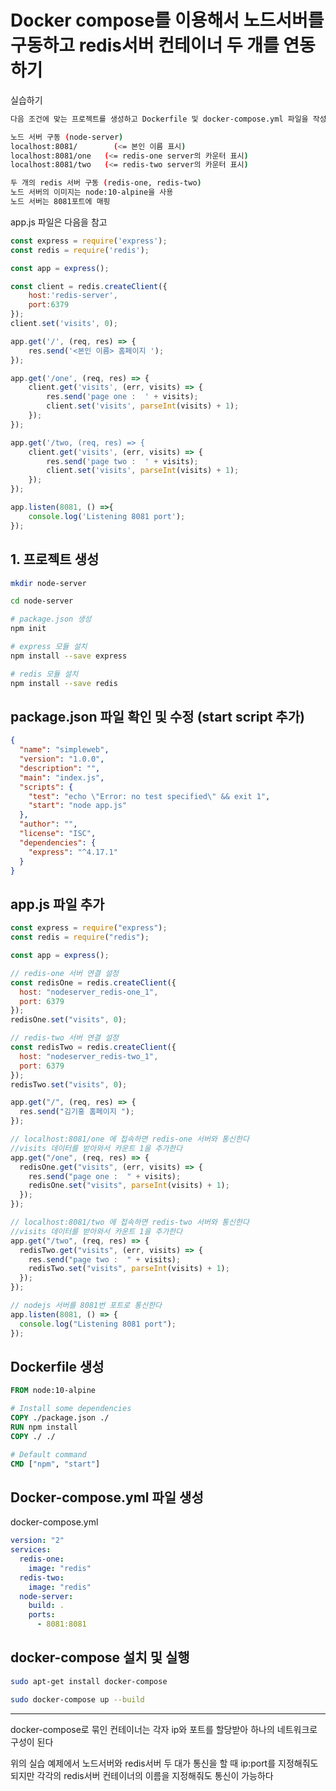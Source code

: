 # Docker compose를 이용해서 노드서버를 구동하고 redis서버 컨테이너 두 개를 연동하기

실습하기

```bash
다음 조건에 맞는 프로젝트를 생성하고 Dockerfile 및 docker-compose.yml 파일을 작성해서 압축한 후 제출하시오.

노드 서버 구동 (node-server)
localhost:8081/        (<= 본인 이름 표시)
localhost:8081/one   (<= redis-one server의 카운터 표시)
localhost:8081/two	 (<= redis-two server의 카운터 표시)

두 개의 redis 서버 구동 (redis-one, redis-two)
노드 서버의 이미지는 node:10-alpine을 사용
노드 서버는 8081포트에 매핑
```

app.js 파일은 다음을 참고

```js
const express = require('express');
const redis = require('redis');

const app = express();

const client = redis.createClient({
    host:'redis-server',
    port:6379
});
client.set('visits', 0);

app.get('/', (req, res) => {
    res.send('<본인 이름> 홈페이지 ');
});

app.get('/one', (req, res) => {
    client.get('visits', (err, visits) => {
        res.send('page one :  ' + visits);
        client.set('visits', parseInt(visits) + 1);
    });
});

app.get('/two, (req, res) => {
    client.get('visits', (err, visits) => {
        res.send('page two :  ' + visits);
        client.set('visits', parseInt(visits) + 1);
    });
});

app.listen(8081, () =>{
    console.log('Listening 8081 port');
});
```

## 1. 프로젝트 생성

```bash
mkdir node-server

cd node-server

# package.json 생성
npm init

# express 모듈 설치
npm install --save express

# redis 모듈 설치
npm install --save redis
```

## package.json 파일 확인 및 수정 (start script 추가)

```json
{
  "name": "simpleweb",
  "version": "1.0.0",
  "description": "",
  "main": "index.js",
  "scripts": {
    "test": "echo \"Error: no test specified\" && exit 1",
    "start": "node app.js"
  },
  "author": "",
  "license": "ISC",
  "dependencies": {
    "express": "^4.17.1"
  }
}
```

## app.js 파일 추가

```js
const express = require("express");
const redis = require("redis");

const app = express();

// redis-one 서버 연결 설정
const redisOne = redis.createClient({
  host: "nodeserver_redis-one_1",
  port: 6379
});
redisOne.set("visits", 0);

// redis-two 서버 연결 설정
const redisTwo = redis.createClient({
  host: "nodeserver_redis-two_1",
  port: 6379
});
redisTwo.set("visits", 0);

app.get("/", (req, res) => {
  res.send("김기홍 홈페이지 ");
});

// localhost:8081/one 에 접속하면 redis-one 서버와 통신한다
//visits 데이터를 받아와서 카운트 1을 추가한다
app.get("/one", (req, res) => {
  redisOne.get("visits", (err, visits) => {
    res.send("page one :  " + visits);
    redisOne.set("visits", parseInt(visits) + 1);
  });
});

// localhost:8081/two 에 접속하면 redis-two 서버와 통신한다
//visits 데이터를 받아와서 카운트 1을 추가한다
app.get("/two", (req, res) => {
  redisTwo.get("visits", (err, visits) => {
    res.send("page two :  " + visits);
    redisTwo.set("visits", parseInt(visits) + 1);
  });
});

// nodejs 서버를 8081번 포트로 통신한다
app.listen(8081, () => {
  console.log("Listening 8081 port");
});
```

## Dockerfile 생성

```Dockerfile
FROM node:10-alpine

# Install some dependencies
COPY ./package.json ./
RUN npm install
COPY ./ ./

# Default command
CMD ["npm", "start"]
```

## Docker-compose.yml 파일 생성

docker-compose.yml

```yaml
version: "2"
services:
  redis-one:
    image: "redis"
  redis-two:
    image: "redis"
  node-server:
    build: .
    ports:
      - 8081:8081
```

## docker-compose 설치 및 실행

```bash
sudo apt-get install docker-compose

sudo docker-compose up --build
```

---

docker-compose로 묶인 컨테이너는 각자 ip와 포트를 할당받아 하나의 네트워크로 구성이 된다

위의 실습 예제에서 노드서버와 redis서버 두 대가 통신을 할 때 ip:port를 지정해줘도 되지만
각각의 redis서버 컨테이너의 이름을 지정해줘도 통신이 가능하다
